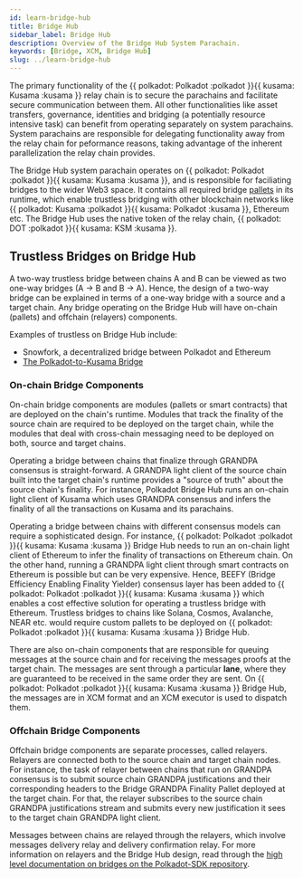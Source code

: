 ```yaml
---
id: learn-bridge-hub
title: Bridge Hub
sidebar_label: Bridge Hub
description: Overview of the Bridge Hub System Parachain.
keywords: [Bridge, XCM, Bridge Hub]
slug: ../learn-bridge-hub
---
```


The primary functionality of the {{ polkadot: Polkadot :polkadot }}{{ kusama: Kusama :kusama }}
relay chain is to secure the parachains and facilitate secure communication between them. All other
functionalities like asset transfers, governance, identities and bridging (a potentially resource
intensive task) can benefit from operating separately on system parachains. System parachains are
responsible for delegating functionality away from the relay chain for peformance reasons, taking
advantage of the inherent parallelization the relay chain provides.

The Bridge Hub system parachain operates on
{{ polkadot: Polkadot :polkadot }}{{ kusama: Kusama :kusama }}, and is responsible for faciliating
bridges to the wider Web3 space. It contains all required bridge
[pallets](../general/glossary.md#pallet) in its runtime, which enable trustless bridging with other
blockchain networks like {{ polkadot: Kusama :polkadot }}{{ kusama: Polkadot :kusama }}, Ethereum
etc. The Bridge Hub uses the native token of the relay chain,
{{ polkadot: DOT :polkadot }}{{ kusama: KSM :kusama }}.

## Trustless Bridges on Bridge Hub

A two-way trustless bridge between chains A and B can be viewed as two one-way bridges (A → B and B
→ A). Hence, the design of a two-way bridge can be explained in terms of a one-way bridge with a
source and a target chain. Any bridge operating on the Bridge Hub will have on-chain (pallets) and
offchain (relayers) components.

Examples of trustless on Bridge Hub include:

- Snowfork, a decentralized bridge between Polkadot and Ethereum
- [The Polkadot-to-Kusama Bridge](./learn-DOT-KSM-bridge.md)

### On-chain Bridge Components

On-chain bridge components are modules (pallets or smart contracts) that are deployed on the chain's
runtime. Modules that track the finality of the source chain are required to be deployed on the
target chain, while the modules that deal with cross-chain messaging need to be deployed on both,
source and target chains.

Operating a bridge between chains that finalize through GRANDPA consensus is straight-forward. A
GRANDPA light client of the source chain built into the target chain's runtime provides a "source of
truth" about the source chain's finality. For instance, Polkadot Bridge Hub runs an on-chain light
client of Kusama which uses GRANDPA consensus and infers the finality of all the transactions on
Kusama and its parachains.

Operating a bridge between chains with different consensus models can require a sophisticated
design. For instance, {{ polkadot: Polkadot :polkadot }}{{ kusama: Kusama :kusama }} Bridge Hub
needs to run an on-chain light client of Ethereum to infer the finality of transactions on Ethereum
chain. On the other hand, running a GRANDPA light client through smart contracts on Ethereum is
possible but can be very expensive. Hence, BEEFY (Bridge Efficiency Enabling Finality Yielder)
consensus layer has been added to {{ polkadot: Polkadot :polkadot }}{{ kusama: Kusama :kusama }}
which enables a cost effective solution for operating a trustless bridge with Ethereum. Trustless
bridges to chains like Solana, Cosmos, Avalanche, NEAR etc. would require custom pallets to be
deployed on {{ polkadot: Polkadot :polkadot }}{{ kusama: Kusama :kusama }} Bridge Hub.

There are also on-chain components that are responsible for queuing messages at the source chain and
for receiving the messages proofs at the target chain. The messages are sent through a particular
**lane**, where they are guaranteed to be received in the same order they are sent. On
{{ polkadot: Polkadot :polkadot }}{{ kusama: Kusama :kusama }} Bridge Hub, the messages are in XCM
format and an XCM executor is used to dispatch them.

### Offchain Bridge Components

Offchain bridge components are separate processes, called relayers. Relayers are connected both to
the source chain and target chain nodes. For instance, the task of relayer between chains that run
on GRANDPA consensus is to submit source chain GRANDPA justifications and their corresponding
headers to the Bridge GRANDPA Finality Pallet deployed at the target chain. For that, the relayer
subscribes to the source chain GRANDPA justifications stream and submits every new justification it
sees to the target chain GRANDPA light client.

Messages between chains are relayed through the relayers, which involve messages delivery relay and
delivery confirmation relay. For more information on relayers and the Bridge Hub design, read
through the
[high level documentation on bridges on the Polkadot-SDK repository](https://github.com/paritytech/polkadot-sdk/blob/master/bridges/docs/high-level-overview.md).
